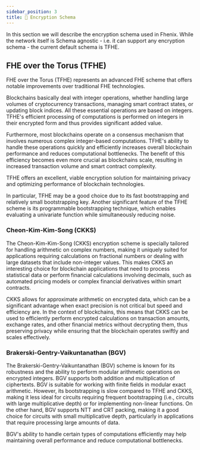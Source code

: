 ```yaml
---
sidebar_position: 3
title: 🔐 Encryption Schema
---
```


In this section we will describe the encryption schema used in Fhenix. While the network itself is Schema agnostic - i.e. it can support any encryption schema - the current default schema is TFHE.

## FHE over the Torus (TFHE)

FHE over the Torus (TFHE) represents an advanced FHE scheme that offers notable improvements over traditional FHE technologies.

Blockchains basically deal with integer operations, whether handling large volumes of cryptocurrency transactions, managing smart contract states, or updating block indices. All these essential operations are based on integers. TFHE's efficient processing of computations is performed on integers in their encrypted form and thus provides significant added value.

Furthermore, most blockchains operate on a consensus mechanism that involves numerous complex integer-based computations. TFHE's ability to handle these operations quickly and efficiently increases overall blockchain performance and reduces computational bottlenecks. The benefit of this efficiency becomes even more crucial as blockchains scale, resulting in increased transaction volume and smart contract complexity.

TFHE offers an excellent, viable encryption solution for maintaining privacy and optimizing performance of blockchain technologies.

In particular, TFHE may be a good choice due to its fast bootstrapping and relatively small bootstrapping key. Another significant feature of the TFHE scheme is its programmable bootstrapping technique, which enables evaluating a univariate function while simultaneously reducing noise.

### Cheon-Kim-Kim-Song (CKKS)

The Cheon-Kim-Kim-Song (CKKS) encryption scheme is specially tailored for handling arithmetic on complex numbers, making it uniquely suited for applications requiring calculations on fractional numbers or dealing with large datasets that include non-integer values. This makes CKKS an interesting choice for blockchain applications that need to process statistical data or perform financial calculations involving decimals, such as automated pricing models or complex financial derivatives within smart contracts.

CKKS allows for approximate arithmetic on encrypted data, which can be a significant advantage when exact precision is not critical but speed and efficiency are. In the context of blockchains, this means that CKKS can be used to efficiently perform encrypted calculations on transaction amounts, exchange rates, and other financial metrics without decrypting them, thus preserving privacy while ensuring that the blockchain operates swiftly and scales effectively.

### Brakerski-Gentry-Vaikuntanathan (BGV)

The Brakerski-Gentry-Vaikuntanathan (BGV) scheme is known for its robustness and the ability to perform modular arithmetic operations on encrypted integers. BGV supports both addition and multiplication of ciphertexts. BGV is suitable for working with finite fields in modular exact arithmetic. However, its bootstrapping is slow compared to TFHE and CKKS, making it less ideal for circuits requiring frequent bootstrapping (i.e., circuits with large multiplicative depth) or for implementing non-linear functions. On the other hand, BGV supports NTT and CRT packing, making it a good choice for circuits with small multiplicative depth, particularly in applications that require processing large amounts of data.

BGV's ability to handle certain types of computations efficiently may help maintaining overall performance and reduce computational bottlenecks.
